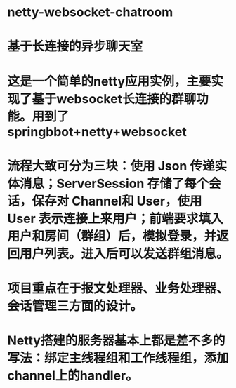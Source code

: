 # netty-websocket-chatroom
# 基于长连接的异步聊天室
# 这是一个简单的netty应用实例，主要实现了基于websocket长连接的群聊功能。用到了springbbot+netty+websocket
# 流程大致可分为三块：使用 Json  传递实体消息；ServerSession 存储了每个会话，保存对 Channel和 User，使用User 表示连接上来用户；前端要求填入用户和房间（群组）后，模拟登录，并返回用户列表。进入后可以发送群组消息。
# 项目重点在于报文处理器、业务处理器、会话管理三方面的设计。
# Netty搭建的服务器基本上都是差不多的写法：绑定主线程组和工作线程组，添加channel上的handler。
